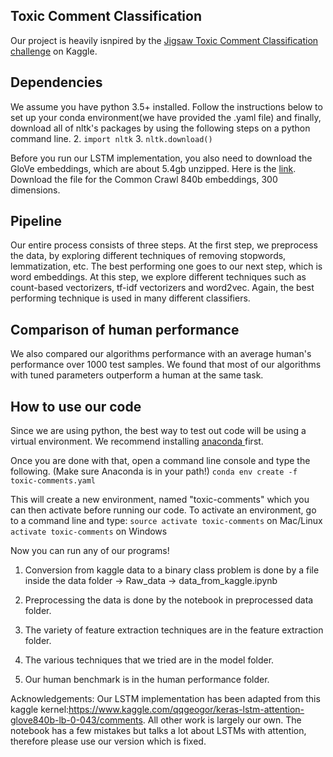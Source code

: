 ## Toxic Comment Classification
Our project is heavily isnpired by the <a href="https://www.kaggle.com/c/jigsaw-toxic-comment-classification-challenge">Jigsaw Toxic Comment Classification challenge</a> on Kaggle.

## Dependencies

We assume you have python 3.5+ installed. Follow the instructions below to set up your conda environment(we have provided the .yaml file) and finally, download all of nltk's packages by using the following steps on a python command line.
2. `import nltk`
3. `nltk.download()`

Before you run our LSTM implementation, you also need to download the GloVe embeddings, which are about 5.4gb unzipped. Here is the <a href="https://nlp.stanford.edu/projects/glove/">link</a>. Download the file for the Common Crawl 840b embeddings, 300 dimensions.

## Pipeline
Our entire process consists of three steps. At the first step, we preprocess the data, by exploring different techniques of removing stopwords, lemmatization, etc. The best performing one goes to our next step, which is word embeddings. At this step, we explore different techniques such as count-based vectorizers, tf-idf vectorizers and word2vec. Again, the best performing technique is used in many different classifiers.

## Comparison of human performance

We also compared our algorithms performance with an average human's performance over 1000 test samples. We found that most of our algorithms with tuned parameters outperform a human at the same task.

## How to use our code
Since we are using python, the best way to test out code will be using a virtual environment. We recommend installing <a href="https://www.anaconda.com/"> anaconda </a>first.

Once you are done with that, open a command line console and type the following. (Make sure Anaconda is in your path!)
`conda env create -f toxic-comments.yaml`

This will create a new environment, named "toxic-comments" which you can then activate before running our code. To activate an environment, go to a command line and type:
`source activate toxic-comments` on Mac/Linux
`activate toxic-comments` on Windows

Now you can run any of our programs!

1. Conversion from kaggle data to a binary class problem is done by a file inside the data folder -> Raw_data -> data_from_kaggle.ipynb

2. Preprocessing the data is done by the notebook in preprocessed data folder.

3. The variety of feature extraction techniques are in the feature extraction folder.

4. The various techniques that we tried are in the model folder.

5. Our human benchmark is in the human performance folder.

Acknowledgements:
Our LSTM implementation has been adapted from this kaggle kernel:https://www.kaggle.com/qqgeogor/keras-lstm-attention-glove840b-lb-0-043/comments. All other work is largely our own. The notebook has a few mistakes but talks a lot about LSTMs with attention, therefore please use our version which is fixed.
